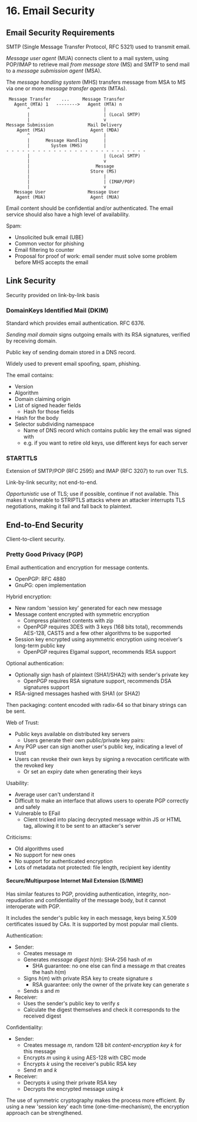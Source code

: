 # 16. Email Security

## Email Security Requirements

SMTP (Single Message Transfer Protocol, RFC 5321) used to transmit email.

*Message user agent* (MUA) connects client to a mail system, using POP/IMAP to retrieve mail *from message store* (MS) and SMTP to send mail to a *message submission agent* (MSA).

The *message handling system* (MHS) transfers message from MSA to MS via one or more *message transfer agents* (MTAs).

```
 Message Transfer    ...     Message Transfer
   Agent (MTA) 1   -------->   Agent (MTA) n
        ^                            |
        |                            | (Local SMTP)
        |                            v
Message Submission             Mail Delivery
    Agent (MSA)                 Agent (MDA)
        ^                            |
        |      Message Handling      |
        |        System (MHS)        |
- - - - - - - - - - - - - - - - - - - - - - - - - - -
        |                            | (Local SMTP)
        |                            v
        |                         Message
        |                       Store (MS)
        |                            |
        |                            | (IMAP/POP)
        |                            v
   Message User                Message User
    Agent (MUA)                 Agent (MUA)
```

Email content should be confidential and/or authenticated. The email service should also have a high level of availability.

Spam:

- Unsolicited bulk email (UBE)
- Common vector for phishing
- Email filtering to counter
- Proposal for proof of work: email sender must solve some problem before MHS accepts the email

## Link Security

Security provided on link-by-link basis

### DomainKeys Identified Mail (DKIM)

Standard which provides email authentication. RFC 6376.

*Sending mail domain* signs outgoing emails with its RSA signatures, verified by receiving domain.

Public key of sending domain stored in a DNS record.

Widely used to prevent email spoofing, spam, phishing.

The email contains:

- Version
- Algorithm
- Domain claiming origin
- List of signed header fields
  - Hash for those fields
- Hash for the body
- Selector subdividing namespace
  - Name of DNS record which contains public key the email was signed with
  - e.g. if you want to retire old keys, use different keys for each server

### STARTTLS

Extension of SMTP/POP (RFC 2595) and IMAP (RFC 3207) to run over TLS.

Link-by-link security; not end-to-end.

*Opportunistic* use of TLS; use if possible, continue if not available. This makes it vulnerable to STRIPTLS attacks where an attacker interrupts TLS negotiations, making it fail and fall back to plaintext.

## End-to-End Security

Client-to-client security.

### Pretty Good Privacy (PGP)

Email authentication and encryption for message contents.

- OpenPGP: RFC 4880
- GnuPG: open implementation

Hybrid encryption:

- New random 'session key' generated for each new message
- Message content encrypted with symmetric encryption
  - Compress plaintext contents with zip
  - OpenPGP requires 3DES with 3 keys (168 bits total), recommends AES-128, CAST5 and a few other algorithms to be supported
- Session key encrypted using asymmetric encryption using receiver's long-term public key
  - OpenPGP requires Elgamal support, recommends RSA support

Optional authentication:

- Optionally sign hash of plaintext (SHA1/SHA2) with sender's private key
  - OpenPGP requires RSA signature support, recommends DSA signatures support
- RSA-signed messages hashed with SHA1 (or SHA2)

Then packaging: content encoded with radix-64 so that binary strings can be sent.

Web of Trust:

- Public keys available on distributed key servers
  - Users generate their own public/private key pairs:
- Any PGP user can sign another user's public key, indicating a level of trust
- Users can revoke their own keys by signing a revocation certificate with the revoked key
  - Or set an expiry date when generating their keys

Usability:

- Average user can't understand it
- Difficult to make an interface that allows users to operate PGP correctly and safely
- Vulnerable to EFail
  - Client tricked into placing decrypted message within JS or HTML tag, allowing it to be sent to an attacker's server

Criticisms:

- Old algorithms used
- No support for new ones
- No support for authenticated encryption
- Lots of metadata not protected: file length, recipient key identity

#### Secure/Multipurpose Internet Mail Extension (S/MIME)

Has similar features to PGP, providing authentication, integrity, non-repudiation and confidentiality of the message body, but it cannot interoperate with PGP.

It includes the sender's public key in each message, keys being X.509 certificates issued by CAs. It is supported by most popular mail clients.

Authentication:

- Sender:
  - Creates message $m$
  - Generates *message digest* $h(m)$: SHA-256 hash of $m$
    - SHA guarantee: no one else can find a message $m$ that creates the hash $h(m)$
  - Signs $h(m)$ with private RSA key to create signature $s$
    - RSA guarantee: only the owner of the private key can generate $s$
  - Sends $s$ and $m$
- Receiver:
  - Uses the sender's public key to verify $s$
  - Calculate the digest themselves and check it corresponds to the received digest

Confidentiality:

- Sender:
  - Creates message $m$, random 128 bit *content-encryption key* $k$ for this message
  - Encrypts $m$ using $k$ using AES-128 with CBC mode
  - Encrypts $k$ using the receiver's public RSA key
  - Send $m$ and $k$
- Receiver:
  - Decrypts $k$ using their private RSA key
  - Decrypts the encrypted message using $k$

The use of symmetric cryptography makes the process more efficient. By using a new 'session key' each time (one-time-mechanism), the encryption approach can be strengthened.
